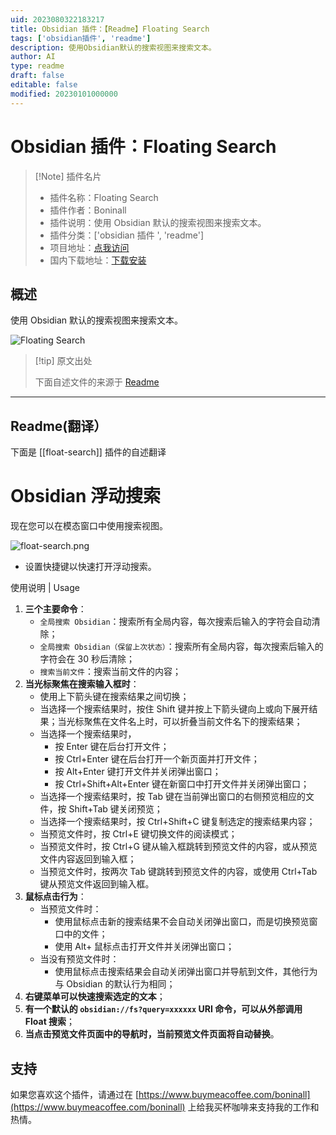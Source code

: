 ```yaml
---
uid: 2023080322183217
title: Obsidian 插件：【Readme】Floating Search
tags: ['obsidian插件', 'readme']
description: 使用Obsidian默认的搜索视图来搜索文本。
author: AI
type: readme
draft: false
editable: false
modified: 20230101000000
---
```


# Obsidian 插件：Floating Search

> [!Note] 插件名片
> - 插件名称：Floating Search
> - 插件作者：Boninall
> - 插件说明：使用 Obsidian 默认的搜索视图来搜索文本。
> - 插件分类：['obsidian 插件 ', 'readme']
> - 项目地址：[点我访问](https://github.com/Quorafind/Obsidian-Float-Search)
> - 国内下载地址：[下载安装](https://pkmer.cn/products/plugin/pluginMarket/?float-search)

## 概述

使用 Obsidian 默认的搜索视图来搜索文本。

![Floating Search](https://cdn.pkmer.cn/covers/float-search.png!pkmer)

> [!tip] 原文出处
>
>下面自述文件的来源于 [Readme](https://ghproxy.net/https://raw.githubusercontent.com/Quorafind/Obsidian-Float-Search/master/README.md)
>

---

## Readme(翻译）

下面是 [[float-search]] 插件的自述翻译

# Obsidian 浮动搜索

现在您可以在模态窗口中使用搜索视图。

![float-search.png](media/img.png)

- 设置快捷键以快速打开浮动搜索。

使用说明 | Usage

1. **三个主要命令**：
    - `全局搜索 Obsidian`：搜索所有全局内容，每次搜索后输入的字符会自动清除；
    - `全局搜索 Obsidian（保留上次状态）`：搜索所有全局内容，每次搜索后输入的字符会在 30 秒后清除；
    - `搜索当前文件`：搜索当前文件的内容；
2. **当光标聚焦在搜索输入框时**：
    - 使用上下箭头键在搜索结果之间切换；
    - 当选择一个搜索结果时，按住 Shift 键并按上下箭头键向上或向下展开结果；当光标聚焦在文件名上时，可以折叠当前文件名下的搜索结果；
    - 当选择一个搜索结果时，
        - 按 Enter 键在后台打开文件；
        - 按 Ctrl+Enter 键在后台打开一个新页面并打开文件；
        - 按 Alt+Enter 键打开文件并关闭弹出窗口；
        - 按 Ctrl+Shift+Alt+Enter 键在新窗口中打开文件并关闭弹出窗口；
    - 当选择一个搜索结果时，按 Tab 键在当前弹出窗口的右侧预览相应的文件，按 Shift+Tab 键关闭预览；
    - 当选择一个搜索结果时，按 Ctrl+Shift+C 键复制选定的搜索结果内容；
    - 当预览文件时，按 Ctrl+E 键切换文件的阅读模式；
    - 当预览文件时，按 Ctrl+G 键从输入框跳转到预览文件的内容，或从预览文件内容返回到输入框；
    - 当预览文件时，按两次 Tab 键跳转到预览文件的内容，或使用 Ctrl+Tab 键从预览文件返回到输入框。
3. **鼠标点击行为**：
    - 当预览文件时：
        - 使用鼠标点击新的搜索结果不会自动关闭弹出窗口，而是切换预览窗口中的文件；
        - 使用 Alt+ 鼠标点击打开文件并关闭弹出窗口；
    - 当没有预览文件时：
        - 使用鼠标点击搜索结果会自动关闭弹出窗口并导航到文件，其他行为与 Obsidian 的默认行为相同；
4. **右键菜单可以快速搜索选定的文本**；
5. **有一个默认的 `obsidian://fs?query=xxxxxx` URI 命令，可以从外部调用 Float 搜索**；
6. **当点击预览文件页面中的导航时，当前预览文件页面将自动替换**。

## 支持

如果您喜欢这个插件，请通过在 [https://www.buymeacoffee.com/boninall](https://www.buymeacoffee.com/boninall) 上给我买杯咖啡来支持我的工作和热情。
